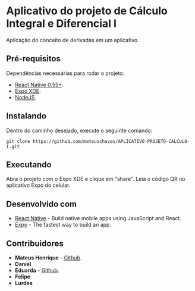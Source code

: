 # Aplicativo do projeto de Cálculo Integral e Diferencial I

Aplicação do conceito de derivadas em um aplicativo.


## Pré-requisitos

Dependências necessárias para rodar o projeto: 

* [React Native 0.55+](https://facebook.github.io/react-native/).
* [Expo XDE](https://expo.io/learn).
* [NodeJS](https://nodejs.org/en/).


## Instalando
Dentro do caminho desejado, execute o seguinte comando: 

```
git clone https://github.com/mateuschaves/APLICATIVO-PROJETO-CALCULO-I.git
```

## Executando
Abra o projeto com o Expo XDE e clique em "share".
Leia o código QR no aplicativo Expo do celular.

## Desenvolvido com

* [React Native](https://facebook.github.io/react-native/) - Build native mobile apps using JavaScript and React.
* [Expo](https://expo.io/) - The fastest way to build an app.

## Contribuidores

* **Mateus Henrique** -  [Github](https://github.com/mateuschaves).
* **Daniel**
* **Eduarda** - [Github](https://github.com/eduardax).
* **Felipe**
* **Lurdes**
